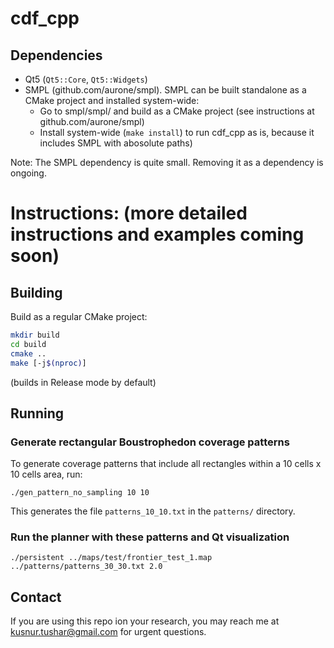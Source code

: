 # cdf_cpp

## Dependencies

- Qt5 (`Qt5::Core`, `Qt5::Widgets`)
- SMPL (github.com/aurone/smpl). SMPL can be built standalone as a CMake project and installed system-wide:
	- Go to smpl/smpl/ and build as a CMake project (see instructions at github.com/aurone/smpl)
	- Install system-wide (`make install`) to run cdf_cpp as is, because it includes SMPL with abosolute paths)

Note: The SMPL dependency is quite small. Removing it as a dependency is ongoing.

# Instructions: (more detailed instructions and examples coming soon)

## Building

Build as a regular CMake project:

```bash
mkdir build
cd build
cmake ..
make [-j$(nproc)]
```
(builds in Release mode by default)

## Running

### Generate rectangular Boustrophedon coverage patterns

To generate coverage patterns that include all rectangles within a 10 cells x 10 cells area, run:

```
./gen_pattern_no_sampling 10 10
```

This generates the file `patterns_10_10.txt` in the `patterns/` directory.

### Run the planner with these patterns and Qt visualization

```
./persistent ../maps/test/frontier_test_1.map ../patterns/patterns_30_30.txt 2.0
```

## Contact
If you are using this repo ion your research, you may reach me at kusnur.tushar@gmail.com for urgent questions.
